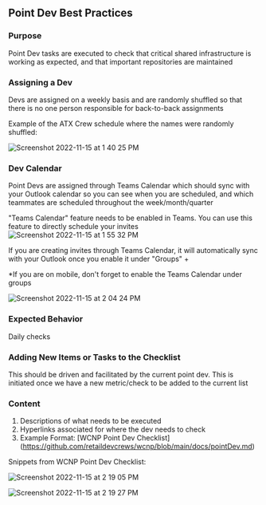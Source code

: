 ## Point Dev Best Practices

### Purpose

Point Dev tasks are executed to check that critical shared infrastructure is working as expected, and that important repositories are maintained 

### Assigning a Dev

Devs are assigned on a weekly basis and are randomly shuffled so that there is no one person responsible for back-to-back assignments  

Example of the ATX Crew schedule where the names were randomly shuffled: 

![Screenshot 2022-11-15 at 1 40 25 PM](https://user-images.githubusercontent.com/112017548/202010547-67e06a8d-b2de-495d-a317-e3ba3c864c63.png)

### Dev Calendar 

Point Devs are assigned through Teams Calendar which should sync with your Outlook calendar so you can see when you are scheduled, and which teammates are scheduled throughout the week/month/quarter

"Teams Calendar" feature needs to be enabled in Teams. You can use this feature to directly schedule your invites 
![Screenshot 2022-11-15 at 1 55 32 PM](https://user-images.githubusercontent.com/112017548/202013961-62775107-15ea-4512-8b62-bcbe1e05a242.png)

If you are creating invites through Teams Calendar, it will automatically sync with your Outlook once you enable it under "Groups" +

*If you are on mobile, don't forget to enable the Teams Calendar under groups 

![Screenshot 2022-11-15 at 2 04 24 PM](https://user-images.githubusercontent.com/112017548/202015339-3042b070-3198-4e78-949b-78c1df21a793.png)


### Expected Behavior

Daily checks   

### Adding New Items or Tasks to the Checklist 

This should be driven and facilitated by the current point dev. This is initiated once we have a new metric/check to be added to the current list  

### Content

1. Descriptions of what needs to be executed 
2. Hyperlinks associated for where the dev needs to check 
3. Example Format: [WCNP Point Dev Checklist] (https://github.com/retaildevcrews/wcnp/blob/main/docs/pointDev.md) 

Snippets from WCNP Point Dev Checklist:

![Screenshot 2022-11-15 at 2 19 05 PM](https://user-images.githubusercontent.com/112017548/202017330-c5dd5988-48ca-44ab-84b5-d032ce05ce47.png)

![Screenshot 2022-11-15 at 2 19 27 PM](https://user-images.githubusercontent.com/112017548/202017395-134f67c2-b3d7-4688-8534-cb84f27656bb.png)
